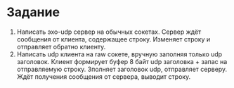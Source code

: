 # Задание 
1. Написать эхо-udp сервер на обычных сокетах.
Сервер ждёт сообщения от клиента, содержащее строку. Изменяет строку и отправляет обратно клиенту.
2. Написать udp клиента на raw сокете, вручную заполняя только udp заголовок.
Клиент формирует буфер 8 байт udp заголовка + запас на отправляемую строку. Зполняет заголовок udp, отправляет серверу.
Ждёт получения сообщения от сервера, выводит строку. 